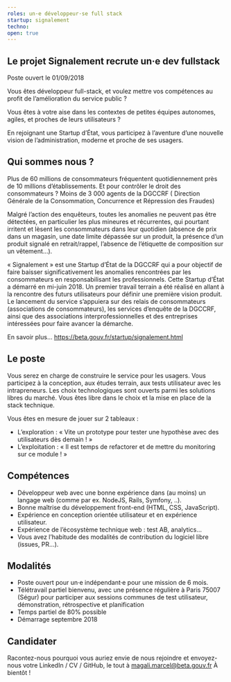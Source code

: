 ```yaml
---
roles: un·e développeur·se full stack
startup: signalement
techno:  
open: true
---
```


##  Le projet Signalement recrute un·e dev fullstack
Poste ouvert le 01/09/2018

Vous êtes développeur full-stack, et voulez mettre vos compétences au profit de l’amélioration du service public ? 

Vous êtes à votre aise dans les contextes de petites équipes autonomes, agiles, et proches de leurs utilisateurs ?

En rejoignant une Startup d’État, vous participez à l’aventure d’une nouvelle vision de l’administration, moderne et proche de ses usagers. 

## Qui sommes nous ?
Plus de 60 millions de consommateurs fréquentent quotidiennement près de 10 millions d’établissements. Et pour contrôler le droit des consommateurs ? Moins de 3 000 agents de la DGCCRF ( Direction Générale de la Consommation, Concurrence et Répression des Fraudes)

Malgré l’action des enquêteurs, toutes les anomalies ne peuvent pas être détectées, en particulier les plus mineures et récurrentes, qui pourtant irritent et lèsent les consommateurs dans leur quotidien (absence de prix dans un magasin, une date limite dépassée sur un produit, la présence d’un produit signalé en retrait/rappel, l’absence de l’étiquette de composition sur un vêtement…).

« Signalement » est une Startup d’État de la DGCCRF qui a pour objectif de faire baisser significativement les anomalies rencontrées par les consommateurs en responsabilisant les professionnels.
Cette Startup d’État a démarré en mi-juin 2018. Un premier travail terrain a été réalisé en allant à la rencontre des futurs utilisateurs pour définir une première vision produit.
Le lancement du service s’appuiera sur des relais de consommateurs (associations de consommateurs), les services d’enquête de la DGCCRF, ainsi que des associations interprofessionnelles et des entreprises intéressées pour faire avancer la démarche.

En savoir plus…
https://beta.gouv.fr/startup/signalement.html

## Le poste
Vous serez en charge de construire le service pour les usagers. Vous participez à la conception, aux études terrain, aux tests utilisateur avec les intrapreneurs.
Les choix technologiques sont ouverts parmi les solutions libres du marché. Vous êtes libre dans le choix et la mise en place de la stack technique.

Vous êtes en mesure de jouer sur 2 tableaux :
- L’exploration : « Vite un prototype pour tester une hypothèse avec des utilisateurs dès demain ! »
- L’exploitation : « Il est temps de refactorer et de mettre du monitoring sur ce module ! »

##  Compétences
- Développeur web avec une bonne expérience dans (au moins) un langage web  (comme par ex. NodeJS, Rails, Symfony, ..).
- Bonne maîtrise du développement front-end (HTML, CSS, JavaScript).
- Expérience en conception orientée utilisateur et en expérience utilisateur.
- Expérience de l’écosystème technique web : test AB, analytics…
- Vous avez l’habitude des modalités de contribution du logiciel libre (issues, PR…).

## Modalités
- Poste ouvert pour un·e indépendant·e pour une mission de 6 mois.
- Télétravail partiel bienvenu, avec une présence régulière à Paris 75007 (Ségur) pour participer aux sessions communes de test utilisateur, démonstration, rétrospective et planification
- Temps partiel de 80% possible
- Démarrage septembre 2018

## Candidater
Racontez-nous pourquoi vous auriez envie de nous rejoindre et envoyez-nous votre LinkedIn / CV / GitHub, le tout à magali.marcel@beta.gouv.fr
À bientôt ! 


